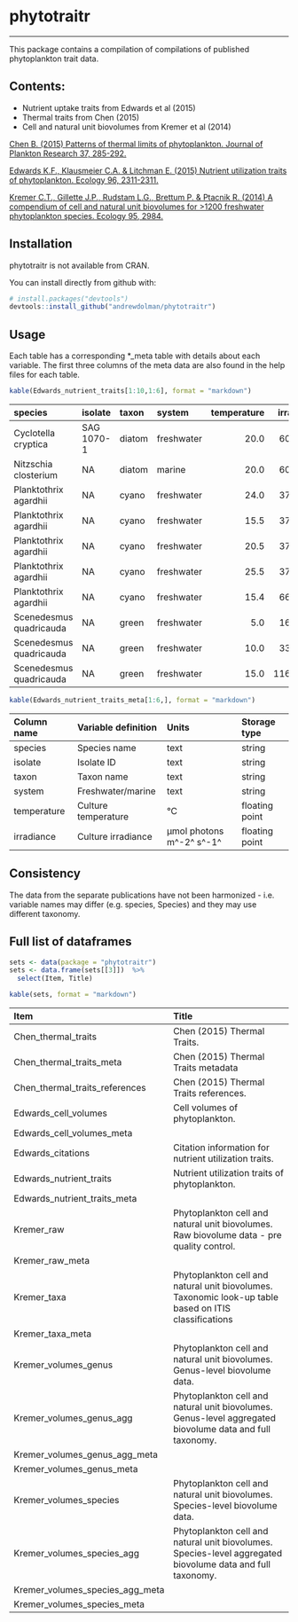 # phytotraitr
*********************
This package contains a compilation of compilations of published phytoplankton trait data. 

## Contents:

* Nutrient uptake traits from Edwards et al (2015)
* Thermal traits from Chen (2015)
* Cell and natural unit biovolumes from Kremer et al (2014)


[Chen B. (2015) Patterns of thermal limits of phytoplankton. Journal of Plankton Research 37, 285-292.](http://www.plankt.oxfordjournals.org/cgi/doi/10.1093/plankt/fbv009)

[Edwards K.F., Klausmeier C.A. & Litchman E. (2015) Nutrient utilization traits of phytoplankton. Ecology 96, 2311-2311.](http://www.esajournals.org/doi/abs/10.1890/14-2252.1)

[Kremer C.T., Gillette J.P., Rudstam L.G., Brettum P. & Ptacnik R. (2014) A compendium of cell and natural unit biovolumes for >1200 freshwater phytoplankton species. Ecology 95, 2984.](http://www.esajournals.org/doi/abs/10.1890/14-0603.1)

## Installation

phytotraitr is not available from CRAN.

You can install directly from github with:
```R
# install.packages("devtools")
devtools::install_github("andrewdolman/phytotraitr")
```

## Usage



Each table has a corresponding *_meta table with details about each variable. The first three columns of the meta data are also found in the help files for each table.


```r
kable(Edwards_nutrient_traits[1:10,1:6], format = "markdown")
```



|species                 |isolate    |taxon  |system     | temperature| irradiance|
|:-----------------------|:----------|:------|:----------|-----------:|----------:|
|Cyclotella cryptica     |SAG 1070-1 |diatom |freshwater |        20.0|   60.00000|
|Nitzschia closterium    |NA         |diatom |marine     |        20.0|   60.00000|
|Planktothrix agardhii   |NA         |cyano  |freshwater |        24.0|   37.00000|
|Planktothrix agardhii   |NA         |cyano  |freshwater |        15.5|   37.00000|
|Planktothrix agardhii   |NA         |cyano  |freshwater |        20.5|   37.00000|
|Planktothrix agardhii   |NA         |cyano  |freshwater |        25.5|   37.00000|
|Planktothrix agardhii   |NA         |cyano  |freshwater |        15.4|   66.40000|
|Scenedesmus quadricauda |NA         |green  |freshwater |         5.0|   16.60578|
|Scenedesmus quadricauda |NA         |green  |freshwater |        10.0|   33.21156|
|Scenedesmus quadricauda |NA         |green  |freshwater |        15.0|  116.24045|

```r
kable(Edwards_nutrient_traits_meta[1:6,], format = "markdown")
```



|﻿Column name  |Variable definition |Units                    |Storage type   |
|:-----------|:-------------------|:------------------------|:--------------|
|species     |Species name        |text                     |string         |
|isolate     |Isolate ID          |text                     |string         |
|taxon       |Taxon name          |text                     |string         |
|system      |Freshwater/marine   |text                     |string         |
|temperature |Culture temperature |°C                       |floating point |
|irradiance  |Culture irradiance  |µmol photons m^-2^ s^-1^ |floating point |

## Consistency

The data from the separate publications have not been harmonized - i.e. variable names may differ (e.g. species, Species) and they may use different taxonomy.


## Full list of dataframes


```r
sets <- data(package = "phytotraitr")  
sets <- data.frame(sets[[3]])  %>% 
  select(Item, Title)

kable(sets, format = "markdown")
```



|Item                            |Title                                                                                                      |
|:-------------------------------|:----------------------------------------------------------------------------------------------------------|
|Chen_thermal_traits             |Chen (2015) Thermal Traits.                                                                                |
|Chen_thermal_traits_meta        |Chen (2015) Thermal Traits metadata                                                                        |
|Chen_thermal_traits_references  |Chen (2015) Thermal Traits references.                                                                     |
|Edwards_cell_volumes            |Cell volumes of phytoplankton.                                                                             |
|Edwards_cell_volumes_meta       |                                                                                                           |
|Edwards_citations               |Citation information for nutrient utilization traits.                                                      |
|Edwards_nutrient_traits         |Nutrient utilization traits of phytoplankton.                                                              |
|Edwards_nutrient_traits_meta    |                                                                                                           |
|Kremer_raw                      |Phytoplankton cell and natural unit biovolumes. Raw biovolume data - pre quality control.                  |
|Kremer_raw_meta                 |                                                                                                           |
|Kremer_taxa                     |Phytoplankton cell and natural unit biovolumes. Taxonomic look-up table based on ITIS classifications      |
|Kremer_taxa_meta                |                                                                                                           |
|Kremer_volumes_genus            |Phytoplankton cell and natural unit biovolumes. Genus-level biovolume data.                                |
|Kremer_volumes_genus_agg        |Phytoplankton cell and natural unit biovolumes. Genus-level aggregated biovolume data and full taxonomy.   |
|Kremer_volumes_genus_agg_meta   |                                                                                                           |
|Kremer_volumes_genus_meta       |                                                                                                           |
|Kremer_volumes_species          |Phytoplankton cell and natural unit biovolumes. Species-level biovolume data.                              |
|Kremer_volumes_species_agg      |Phytoplankton cell and natural unit biovolumes. Species-level aggregated biovolume data and full taxonomy. |
|Kremer_volumes_species_agg_meta |                                                                                                           |
|Kremer_volumes_species_meta     |                                                                                                           |

